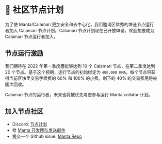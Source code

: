 # 🧩  社区节点计划

为了使 Manta/Calamari 更加安全和去中心化，我们邀请区优秀的块链节点运行者加入 Calamari 节点计划。Calamari 节点计划现在已开放申请，欢迎想要成为 Calamari 节点运行者加入。

## 节点运行激励

我们期待在 2022 年第一季度磨能够达到 10 个 Calamari 节点，在第二季度达到 20 个节点。基于这个预期，运行节点的初始绑定为 `400,000 KMA`。每个节点将获得当前区块里交易手续费的 60% 和 100% 的小费。剩下的 40% 的交易费用将被国库回收。

Calamari 节点的运行者，未来也将被优先考虑参与运行 Manta collator 计划。

## 加入节点社区

- Discord: [节点计划](https://discord.com/channels/795390654628102165/936300292536942592)
- 给 [Manta 开发团队发送邮件](mailto:ops@manta.network)
- 提交一个 Github issue: [Manta Repo](https://github.com/Manta-Network/Manta/issues/new)
